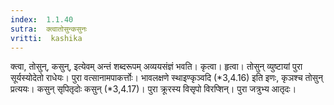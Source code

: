 ```yaml
---
index:  1.1.40
sutra:  क्त्वातोसुन्कसुनः
vritti:  kashika 
---
```


क्त्वा, तोसुन्, कसुन्, इत्येवम् अन्तं शब्दरूपम् अव्ययसंज्ञं भवति। कृत्वा। हृत्वा। तोसुन् व्युष्टायां पुरा सूर्यस्योदेतो राधेयः। पुरा वत्सानामपाकर्त्तोः। भावलक्षणे स्थाइण्कृञ्वदि (*3,4.16) इति इणः, कृञश्च तोसुन् प्रत्ययः। कसुन् सृपितृदोः कसुन् (*3,4.17)। पुरा क्रूरस्य विसृपो विरप्शिन्। पुरा जत्रुभ्य आतृदः।

